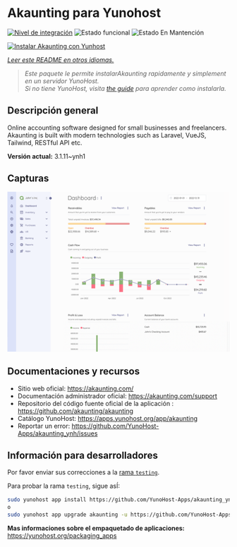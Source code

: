 <!--
Este archivo README esta generado automaticamente<https://github.com/YunoHost/apps/tree/master/tools/readme_generator>
No se debe editar a mano.
-->

# Akaunting para Yunohost

[![Nivel de integración](https://dash.yunohost.org/integration/akaunting.svg)](https://ci-apps.yunohost.org/ci/apps/akaunting/) ![Estado funcional](https://ci-apps.yunohost.org/ci/badges/akaunting.status.svg) ![Estado En Mantención](https://ci-apps.yunohost.org/ci/badges/akaunting.maintain.svg)

[![Instalar Akaunting con Yunhost](https://install-app.yunohost.org/install-with-yunohost.svg)](https://install-app.yunohost.org/?app=akaunting)

*[Leer este README en otros idiomas.](./ALL_README.md)*

> *Este paquete le permite instalarAkaunting rapidamente y simplement en un servidor YunoHost.*  
> *Si no tiene YunoHost, visita [the guide](https://yunohost.org/install) para aprender como instalarla.*

## Descripción general

Online accounting software designed for small businesses and freelancers. Akaunting is built with modern technologies such as Laravel, VueJS, Tailwind, RESTful API etc.

**Versión actual:** 3.1.11~ynh1

## Capturas

![Captura de Akaunting](./doc/screenshots/screenshot.png)

## Documentaciones y recursos

- Sitio web oficial: <https://akaunting.com/>
- Documentación administrador oficial: <https://akaunting.com/support>
- Repositorio del código fuente oficial de la aplicación : <https://github.com/akaunting/akaunting>
- Catálogo YunoHost: <https://apps.yunohost.org/app/akaunting>
- Reportar un error: <https://github.com/YunoHost-Apps/akaunting_ynh/issues>

## Información para desarrolladores

Por favor enviar sus correcciones a la [rama `testing`](https://github.com/YunoHost-Apps/akaunting_ynh/tree/testing).

Para probar la rama `testing`, sigue asÍ:

```bash
sudo yunohost app install https://github.com/YunoHost-Apps/akaunting_ynh/tree/testing --debug
o
sudo yunohost app upgrade akaunting -u https://github.com/YunoHost-Apps/akaunting_ynh/tree/testing --debug
```

**Mas informaciones sobre el empaquetado de aplicaciones:** <https://yunohost.org/packaging_apps>
